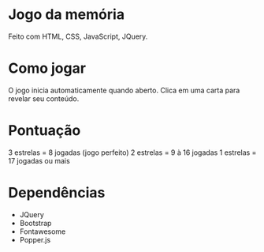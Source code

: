 # Jogo da memória

Feito com HTML, CSS, JavaScript, JQuery.

# Como jogar

O jogo inicia automaticamente quando aberto. Clica em uma carta para revelar seu conteúdo.

# Pontuação

3 estrelas = 8 jogadas (jogo perfeito)
2 estrelas = 9 à 16 jogadas
1 estrelas = 17 jogadas ou mais

# Dependências

* JQuery
* Bootstrap
* Fontawesome
* Popper.js
